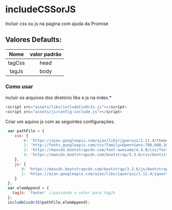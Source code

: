 # includeCSSorJS
Incluir css ou js na pagina com ajuda da Promise

## Valores Defaults:
Nome | valor padrão
:-----:| :-----:
tagCss | head
tagJs  | body

### Como usar

incluir os arquivos dos diretório libs e js na index.* 
```js
<script src="assets/libs/includeCssOrJs.js"></script>
<script src="assets/js/config-include.js"></script>
```
Criar um aquivo js com as seguintes configurações.
```js
 var pathFile = {
    css: {
        0: 'https://ajax.googleapis.com/ajax/libs/jqueryui/1.11.4/themes/smoothness/jquery-ui.min.css',
        1: 'http://fonts.googleapis.com/css?family=Open+Sans:700,600,300,400',
        2: 'https://maxcdn.bootstrapcdn.com/font-awesome/4.4.0/css/font-awesome.min.css',
        3: 'https://maxcdn.bootstrapcdn.com/bootstrap/3.3.6/css/bootstrap.min.css'
    },
    js: {
       0: 'https://maxcdn.bootstrapcdn.com/bootstrap/3.3.6/js/bootstrap.min.js',
       1: 'https://ajax.googleapis.com/ajax/libs/jqueryui/1.11.4/jquery-ui.min.j'
    }
 };
 var elemAppend = {
   tagJs: 'footer' //passando o valor para tagJs
 };
 includeCssOrJS(pathFile,elemAppend);
```
